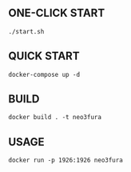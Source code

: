 ## ONE-CLICK START

``
./start.sh
``

## QUICK START

``
docker-compose up -d
``

## BUILD

``
docker build . -t neo3fura
``

## USAGE

``
docker run -p 1926:1926 neo3fura
``

